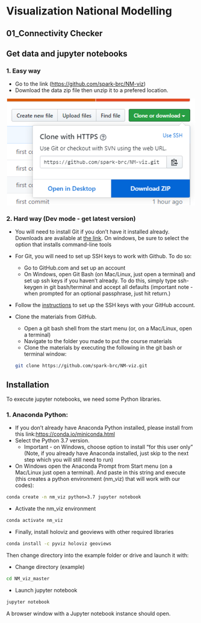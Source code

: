 # Visualization National Modelling
## 01_Connectivity Checker

## Get data and jupyter notebooks
### 1. Easy way
- Go to the link (https://github.com/spark-brc/NM-viz)
- Download the data zip file then unzip it to a prefered location.

<p align="center">
    <img src="./imgs/fig_01.png" width="500">
</p>

### 2. Hard way (Dev mode - get latest version)  
- You will need to install Git if you don’t have it installed already. Downloads are available at [the link](https://git-scm.com/download). On windows, be sure to select the option that installs command-line tools  
- For Git, you will need to set up SSH keys to work with Github. To do so:  
    - Go to GitHub.com and set up an account  
    - On Windows, open Git Bash (on Mac/Linux, just open a terminal) and set up ssh keys if you haven’t already. To do this, simply type ssh-keygen in git bash/terminal and accept all defaults (important note - when prompted for an optional passphrase, just hit return.)
- Follow the [instructions](https://help.github.com/articles/adding-a-new-ssh-key-to-your-github-account/) to set up the SSH keys with your GitHub account.
- Clone the materials from GitHub.  
    - Open a git bash shell from the start menu (or, on a Mac/Linux, open a terminal)
    - Navigate to the folder you made to put the course materials
    - Clone the materials by executing the following in the git bash or terminal window:    

    ```bash
    git clone https://github.com/spark-brc/NM-viz.git
    ```  
        

## Installation
To execute jupyter notebooks, we need some Python libraries.

### 1. Anaconda Python:
- If you don’t already have Anaconda Python installed, please install from this link:https://conda.io/miniconda.html  
- Select the Python 3.7 version. 
    * Important - on Windows, choose option to install “for this user only” (Note, if you already have Anaconda installed, just skip to the next step which you will still need to run)
- On Windows open the Anaconda Prompt from Start menu (on a Mac/Linux just open a terminal). And paste in this string and execute (this creates a python environment (nm_viz) that will work with our codes):
```bash
conda create -n nm_viz python=3.7 jupyter notebook
```
- Activate the nm_viz environment
```bash
conda activate nm_viz 
```
- Finally, install holoviz and geoviews with other required libraries
```bash
conda install -c pyviz holoviz geoviews
```

Then change directory into the example folder or drive and launch it with:  
- Change directory (example)
 ```bash
cd NM_viz_master 
```  
- Launch jupyter notebook 
```bash
jupyter notebook
```

A browser window with a Jupyter notebook instance should open.


